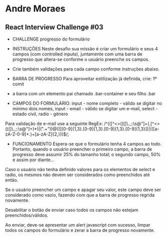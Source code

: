 # Andre Moraes

## React Interview Challenge #03

- CHALLENGE progresso do formulário

- INSTRUÇÕES
  Neste desafio sua missão é criar um formulário e seus 4 campos (com controlled inputs),
  juntamente com uma barra de progresso que altera-se conforme o usuário preenche os campos.

* Crie também validações para cada campo conforme instruções abaixo.

- BARRA DE PROGRESSO
  Para aproveitar estilização já definida, crie:
  1º comit

* a barra com um elemento pai chamado .bar-container e seu filho .bar

- CAMPOS DO FORMULÁRIO:
  input - nome completo - válido se digitar no mínimo dois nomes,
  input - email - válido se digitar um e-mail,
  select - estado civil,
  radio - gênero

Para validação de e-mail use a seguinte RegEx: /^(([^<>()[\]\\.,;:\s@"]+(\.[^<>()[\]\\.,;:\s@"]+)\*)|(".+"))@((\[[0-9]{1,3}\.[0-9]{1,3}\.[0-9]{1,3}\.[0-9]{1,3}\])|(([a-zA-Z\-0-9]+\.)+[a-zA-Z]{2,}))$/;

- FUNCIONAMENTO
  Espera-se que o formulário tenha 4 campos ao todo. Portanto, quando o usuário preencher
  o primeiro campo, a barra de progresso deve assumir 25% do tamanho total;
  o segundo campo, 50% e assim por diante...

Caso o usuário não tenha definido valores para os elementos de select e radio,
os mesmos não devem ser considerados como preenchidos até então.

Se o usuário preencher um campo e apagar seu valor, este campo deve ser considerado como vazio,
fazendo com que a barra de progresso regrida novamente.

Desabilitar o botão de enviar caso todos os campos não estejam preenchidos/válidos.

Ao enviar, deve-se apresentar um alert javascript com sucesso, limpar todos os campos
do formulário e zerar a barra de progresso novamente.
